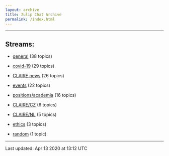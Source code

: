 ```yaml
---
layout: archive
title: Zulip Chat Archive
permalink: /index.html
---
```


---

## Streams:

* [general](stream/201199-general/index.html) (38 topics)

* [covid-19](stream/226112-covid-19/index.html) (29 topics)

* [CLAIRE news](stream/201957-CLAIRE-news/index.html) (26 topics)

* [events](stream/201207-events/index.html) (22 topics)

* [positions/academia](stream/203258-positions/academia/index.html) (16 topics)

* [CLAIRE/CZ](stream/203399-CLAIRE/CZ/index.html) (6 topics)

* [CLAIRE/NL](stream/203255-CLAIRE/NL/index.html) (5 topics)

* [ethics](stream/228366-ethics/index.html) (3 topics)

* [random](stream/202125-random/index.html) (1 topic)

<hr><p>Last updated: Apr 13 2020 at 13:12 UTC</p>